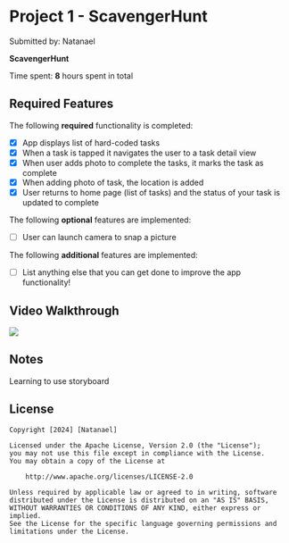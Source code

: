 # Project 1 - ScavengerHunt

Submitted by: Natanael

**ScavengerHunt**

Time spent: **8** hours spent in total

## Required Features

The following **required** functionality is completed:

- [X] App displays list of hard-coded tasks
- [X] When a task is tapped it navigates the user to a task detail view
- [X] When user adds photo to complete the tasks, it marks the task as complete
- [X] When adding photo of task, the location is added
- [X] User returns to home page (list of tasks) and the status of your task is updated to complete
 
The following **optional** features are implemented:

- [ ] User can launch camera to snap a picture	

The following **additional** features are implemented:

- [ ] List anything else that you can get done to improve the app functionality!

## Video Walkthrough

<div>
    <a href="https://www.loom.com/share/51e1bed94ba849adb2586ec0356611eb">
    </a>
    <a href="https://www.loom.com/share/51e1bed94ba849adb2586ec0356611eb">
      <img style="max-width:300px;" src="https://cdn.loom.com/sessions/thumbnails/51e1bed94ba849adb2586ec0356611eb-97a511746e26ee4f-full-play.gif">
    </a>
  </div>

## Notes

Learning to use storyboard

## License

    Copyright [2024] [Natanael]

    Licensed under the Apache License, Version 2.0 (the "License");
    you may not use this file except in compliance with the License.
    You may obtain a copy of the License at

        http://www.apache.org/licenses/LICENSE-2.0

    Unless required by applicable law or agreed to in writing, software
    distributed under the License is distributed on an "AS IS" BASIS,
    WITHOUT WARRANTIES OR CONDITIONS OF ANY KIND, either express or implied.
    See the License for the specific language governing permissions and
    limitations under the License.
